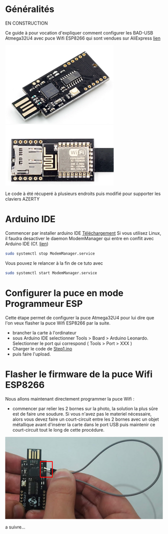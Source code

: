 # Généralités

EN CONSTRUCTION

Ce guide à pour vocation d'expliquer comment configurer les BAD-USB Atmega32U4 avec puce Wifi ESP8266 qui sont vendues sur AliExpress [lien](https://fr.aliexpress.com/item/32946940424.html)

![BAD-USB_front](https://raw.githubusercontent.com/sebastienPoussard/BADUSB_Atmega32U4_ESP8266_FR/master/img/badusb_front.png)
![BAD-USB_back](https://raw.githubusercontent.com/sebastienPoussard/BADUSB_Atmega32U4_ESP8266_FR/master/img/badusb_back.png)

Le code à été récuperé à plusieurs endroits puis modifié pour supporter les claviers AZERTY

# Arduino IDE
Commencer par installer arduino IDE [Téléchargement](https://www.arduino.cc/en/main/software)
Si vous utilisez Linux, il faudra desactiver le daemon ModemManager qui entre en conflit avec Arduino IDE (Cf. [lien](https://forum.sparkfun.com/viewtopic.php?t=46710))
```Bash
sudo systemctl stop ModemManager.service
```
Vous pouvez le relancer à la fin de ce tuto avec  
```Bash
sudo systemctl start ModemManager.service
```

# Configurer la puce en mode Programmeur ESP
Cette étape permet de configurer la puce Atmega32U4 pour lui dire que l'on veux flasher la puce Wifi ESP8266 par la suite.
- brancher la carte à l'ordinateur
- sous Arduino IDE selectionner Tools > Board > Arduino Leonardo. Selectionner le port qui correspond ( Tools > Port > XXX )
- Charger le code de [Step1.ino](https://github.com/sebastienPoussard/BADUSB_Atmega32U4_ESP8266_FR/blob/master/fichiers/step1.ino)
- puis faire l'upload.

# Flasher le firmware de la puce Wifi ESP8266
Nous allons maintenant directement programmer la puce Wifi :
- commencer par relier les 2 bornes sur la photo, la solution la plus sûre est de faire une soudure. Si vous n'avez pas le materiel nécessaire, alors vous devez faire un court-circuit entre les 2 bornes avec un objet métallique avant d'insérer la carte dans le port USB puis maintenir ce court-circuit tout le long de cette procédure.

![shunt](https://raw.githubusercontent.com/sebastienPoussard/BADUSB_Atmega32U4_ESP8266_FR/master/img/shunt.png)

a suivre...
